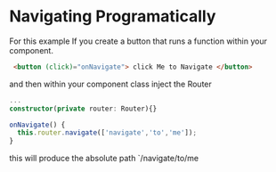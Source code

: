 # Navigating Programatically

For this example If you create a button that runs a function within your component.

```html
 <button (click)="onNavigate"> click Me to Navigate </button>
```

and then within your component class inject the Router 


```typescript
...
constructor(private router: Router){}

onNavigate() {
  this.router.navigate(['navigate','to','me']);
}
```
this will produce the absolute path `/navigate/to/me